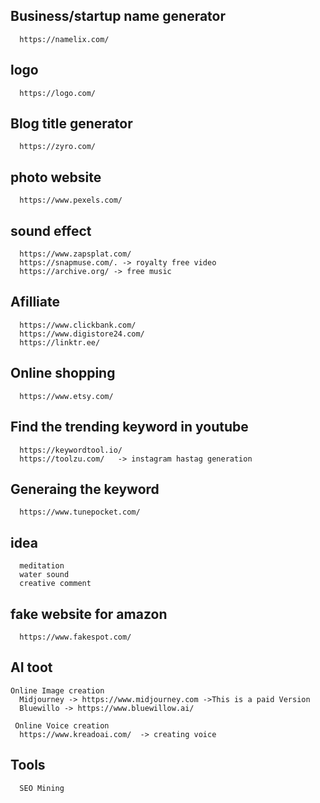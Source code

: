Business/startup name generator
---
      https://namelix.com/

logo
---
      https://logo.com/
  
Blog title generator
---
      https://zyro.com/
  
photo website
---
      https://www.pexels.com/
  
sound effect
---
      https://www.zapsplat.com/
      https://snapmuse.com/. -> royalty free video
      https://archive.org/ -> free music

Afilliate
---
      https://www.clickbank.com/
      https://www.digistore24.com/
      https://linktr.ee/

Online shopping
----
      https://www.etsy.com/

Find the trending keyword in youtube
---
      https://keywordtool.io/
      https://toolzu.com/   -> instagram hastag generation

Generaing the keyword
---
      https://www.tunepocket.com/ 
  
idea
---
      meditation
      water sound
      creative comment
      

fake  website for amazon
----
      https://www.fakespot.com/

AI toot
----
    Online Image creation
      Midjourney -> https://www.midjourney.com ->This is a paid Version
      Bluewillo -> https://www.bluewillow.ai/
      
     Online Voice creation
      https://www.kreadoai.com/  -> creating voice

Tools
---
      SEO Mining 
  
